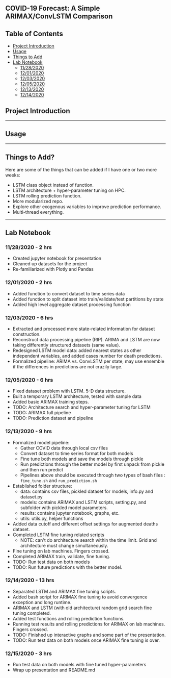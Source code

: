 ## COVID-19 Forecast: A Simple ARIMAX/ConvLSTM Comparison 

## Table of Contents
  * [Project Introduction](#project-introduction)
  * [Usage](#usage)
  * [Things to Add](#things-to-add)
  * [Lab Notebook](#lab-notebook)
     * [11/28/2020](#11282020---2-hrs)
     * [12/01/2020](#12012020---2-hrs)
     * [12/03/2020](#12032020---6-hrs)
     * [12/05/2020](#12052020---6-hrs)
     * [12/13/2020](#12132020---9-hrs)
     * [12/14/2020](#12142020---12-hrs)

## Project Introduction

---

## Usage

---

## Things to Add?
Here are some of the things that can be added if I have one or two more weeks:
- LSTM class object instead of function.
- LSTM architecture + hyper-parameter tuning on HPC.
- LSTM rolling prediction function.
- More modularized repo.
- Explore other exogenous variables to improve prediction performance.
- Multi-thread everything.

---

## Lab Notebook

### 11/28/2020 - 2 hrs

- Created jupyter notebook for presentation
- Cleaned up datasets for the project
- Re-familiarized with Plotly and Pandas

### 12/01/2020 - 2 hrs

- Added function to convert dataset to time series data
- Added function to split dataset into train/validate/test partitions by state
- Added high level aggregate dataset processing function

### 12/03/2020 - 6 hrs
- Extracted and processed more state-related information for dataset
 construction. 
- Reconstruct data processing pipeline (RIP). ARIMA and LSTM are now taking
 differently structured datasets (same value).
- Redesigned LSTM model data: added nearest states as other independent
 variables, and added cases number for death predictions.
- Formalized pipeline: ARIMA vs. ConvLSTM per state, may use ensemble if the
 differences in predictions are not crazily large.

### 12/05/2020 - 6 hrs
- Fixed dataset problem with LSTM. 5-D data structure.
- Built a temporary LSTM architecture, tested with sample data
- Added basic ARIMAX training steps. 
- TODO: Architecture search and hyper-parameter tuning for LSTM
- TODO: ARIMAX full pipeline
- TODO: Prediction dataset and pipeline

### 12/13/2020 - 9 hrs
- Formalized model pipeline: 
    - Gather COVID data through local csv files
    - Convert dataset to time series format for both models
    - Fine tune both models and save the models through pickle
    - Run predictions through the better model by first unpack from pickle
     and then run predict
    - Pipelines above should be executed through two types of bash files
    : ```fine_tune.sh``` and ```run_prediction.sh```
- Established folder structure:
    - data: contains csv files, pickled dataset for models, info.py and dataset.py
    - models: contains ARIMAX and LSTM scripts, setting.py, and subfolder with
     pickled model parameters.
    - results: contains jupyter notebook, graphs, etc.
    - utils: utils.py, helper functions
- Added data cutoff and different offset settings for augmented deaths dataset.
- Completed LSTM fine tuning related scripts
    - NOTE: can't do architecture search within the time limit. Grid and
     architecture must change simultaneously.
- Fine tuning on lab machines. Fingers crossed.
- Completed ARIMAX train, validate, fine tuning.
- TODO: Run test data on both models
- TODO: Run future predictions with the better model.

### 12/14/2020 - 13 hrs
- Separated LSTM and ARIMAX fine tuning scripts.
- Added bash script for ARIMAX fine tuning to avoid convergence exception and
 long runtime. 
- ARIMAX and LSTM (with old architecture) random grid search fine tuning
 completed.
- Added test functions and rolling prediction functions. 
- Running test results and rolling predictions for ARIMAX on lab machines. 
Fingers crossed.
- TODO: Finished up interactive graphs and some part of the presentation.
- TODO: Run test data on both models once ARIMAX fine tuning is over.

### 12/15/2020 - 3 hrs
- Run test data on both models with fine tuned hyper-parameters
- Wrap up presentation and README.md